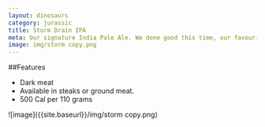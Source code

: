 ```yaml
---
layout: dinosaurs
category: jurassic
title: Storm Drain IPA
meta: Our signature India Pale Ale. We done good this time, our favourite in our line. It goes down smooth, with nice tannics and some good old fashioned barrel aged flavors. 500 Cal per 110 grams
image: img/storm copy.png
---
```



##Features

- Dark meat
- Available in steaks or ground meat.
- 500 Cal per 110 grams

![image]({{site.baseurl}}/img/storm copy.png)
